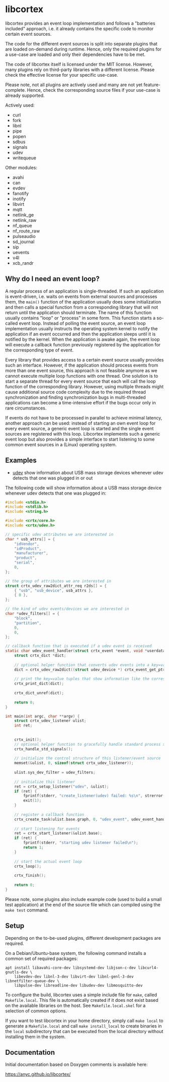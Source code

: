 
libcortex
=========

libcortex provides an event loop implementation and follows a "batteries included"
approach, i.e. it already contains the specific code to monitor certain event sources.

The code for the different event sources is split into separate plugins that
are loaded on-demand during runtime. Hence, only the required plugins for a
use-case are loaded and only their dependencies have to be met.

The code of libcortex itself is licensed under the MIT license. However, many
plugins rely on third-party libraries with a different license. Please check
the effective license for your specific use-case.

Please note, not all plugins are actively used and many are not yet feature-complete.
Hence, check the corresponding source files if your use-case is already supported.

Actively used:
 * curl
 * fork
 * libnl
 * pipe
 * popen
 * sdbus
 * signals
 * udev
 * writequeue

Other modules:
 * avahi
 * can
 * evdev
 * fanotify
 * inotify
 * libvirt
 * mqtt
 * netlink_ge
 * netlink_raw
 * nf_queue
 * nf_route_raw
 * pulseaudio
 * sd_journal
 * sip
 * uevents
 * v4l
 * xcb_randr

Why do I need an event loop?
----------------------------

A regular process of an application is single-threaded. If such an application is
event-driven, i.e. waits on events from external sources and processes them,
the `main()` function of the application usually does some initialization and then
calls a special function from a corresponding library that will not return until
the application should terminate. The name of this function usually contains
"loop" or "process" in some form. This function starts a so-called event loop.
Instead of polling the event source, an event loop implementation usually instructs
the operating system kernel to notify the application if an event occurred and
then the application sleeps until it is notified by the kernel. When the application
is awake again, the event loop will execute a callback function previously
registered by the application for the corresponding type of event.

Every library that provides access to a certain event source usually provides
such an interface. However, if the application should process events from more
than one event source, this approach is not feasible anymore as we cannot execute
multiple loop functions with one thread. One solution is to start a separate thread
for every event source that each will call the loop function of the corresponding
library. However, using multiple threads might cause additional source code
complexity due to the required thread synchronization and finding synchronization
bugs in multi-threaded applications can become a time-intensive effort if the
bugs occur only in rare circumstances.

If events do not have to be processed in parallel to achieve minimal latency,
another approach can be used: instead of starting an own event loop for every
event source, a generic event loop is started and the single event sources are
registered with this loop. Libcortex implements such a generic event loop but
also provides a simple interface to start listening to some common event sources
in a (Linux) operating system.

Examples
--------

* [udev](https://github.com/anyc/libcortex/blob/master/tests/udev.c) show information
  about USB mass storage devices whenever udev detects that one was plugged in or out

The following code will show information about a USB mass storage device whenever
udev detects that one was plugged in:

```C
#include <stdio.h>
#include <stdlib.h>
#include <string.h>

#include <crtx/core.h>
#include <crtx/udev.h>

// specific udev attributes we are interested in
char * usb_attrs[] = {
	"idVendor",
	"idProduct",
	"manufacturer",
	"product",
	"serial",
	0,
};

// the group of attributes we are interested in
struct crtx_udev_raw2dict_attr_req r2ds[] = {
	{ "usb", "usb_device", usb_attrs },
	{ 0 },
};

// the kind of udev events/devices we are interested in
char *udev_filters[] = {
	"block",
	"partition",
	0,
	0,
};

// callback function that is executed if a udev event is received
static char udev_event_handler(struct crtx_event *event, void *userdata, void **sessiondata) {
	struct crtx_dict *dict;
	
	// optional helper function that converts udev events into a key=value dictionary
	dict = crtx_udev_raw2dict((struct udev_device *) crtx_event_get_ptr(event), r2ds, 0);
	
	// print the key=value tuples that show information like the corresponding device file in /dev
	crtx_print_dict(dict);
	
	crtx_dict_unref(dict);
	
	return 0;
}

int main(int argc, char **argv) {
	struct crtx_udev_listener ulist;
	int ret;
	
	
	crtx_init();
	// optional helper function to gracefully handle standard process signals
	crtx_handle_std_signals();
	
	// initialize the control structure of this listener/event source
	memset(&ulist, 0, sizeof(struct crtx_udev_listener));
	
	ulist.sys_dev_filter = udev_filters;
	
	// initialize this listener
	ret = crtx_setup_listener("udev", &ulist);
	if (ret) {
		fprintf(stderr, "create_listener(udev) failed: %s\n", strerror(-ret));
		exit(1);
	}
	
	// register a callback function
	crtx_create_task(ulist.base.graph, 0, "udev_event", udev_event_handler, 0);
	
	// start listening for events
	ret = crtx_start_listener(&ulist.base);
	if (ret) {
		fprintf(stderr, "starting udev listener failed\n");
		return 1;
	}
	
	// start the actual event loop
	crtx_loop();
	
	crtx_finish();
	
	return 0;
}
```

Please note, some plugins also include example code (used to build a small test
application) at the end of the source file which can compiled using the
`make test` command.

Setup
-----

Depending on the to-be-used plugins, different development packages are required.

On a Debian/Ubuntu-base system, the following command installs a common set of
required packages:

```shell
apt install libavahi-core-dev libsystemd-dev libjson-c-dev libcurl4-gnutls-dev \
	libevdev-dev libnl-3-dev libvirt-dev libnl-genl-3-dev libnetfilter-queue-dev \
	libpulse-dev libreadline-dev libudev-dev libmosquitto-dev
```

To configure the build, libcortex uses a simple include file for `make`, called
`Makefile.local`. This file is automatically created if it does not exist based
on the available libraries on the host. See `Makefile.local.skel` for a selection
of common options.

If you want to test libcortex in your home directory, simply call `make local`
to generate a `Makefile.local` and call `make install_local` to create binaries
in the `local` subdirectory that can be executed from the local directory without
installing them in the system.

Documentation
-------------

Initial documentation based on Doxygen comments is available here:

https://anyc.github.io/libcortex/
